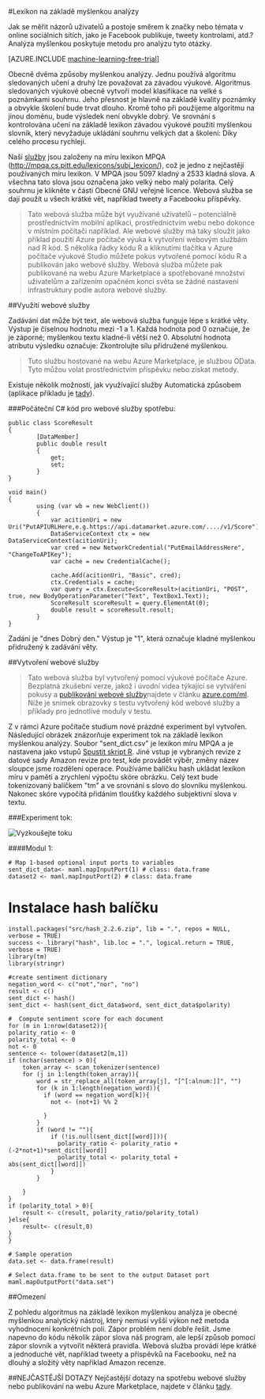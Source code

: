 <properties 
    pageTitle="Lexikon na základě myšlenkou analýzy | Microsoft Azure" 
    description="Lexikon na základě myšlenkou analýzy" 
    services="machine-learning" 
    documentationCenter="" 
    authors="pengxia" 
    manager="jhubbard" 
    editor="cgronlun"/>

<tags 
    ms.service="machine-learning" 
    ms.workload="data-services" 
    ms.tgt_pltfrm="na" 
    ms.devlang="na" 
    ms.topic="article" 
    ms.date="09/16/2016" 
    ms.author="pengxia"/> 



#<a name="lexicon-based-sentiment-analysis"></a>Lexikon na základě myšlenkou analýzy 

Jak se měřit názorů uživatelů a postoje směrem k značky nebo témata v online sociálních sítích, jako je Facebook publikuje, tweety kontrolami, atd.? Analýza myšlenkou poskytuje metodu pro analýzu tyto otázky.


[AZURE.INCLUDE [machine-learning-free-trial](../../includes/machine-learning-free-trial.md)]

Obecně dvěma způsoby myšlenkou analýzy. Jednu používá algoritmu sledovaných učení a druhý lze považovat za závadou výukové. Algoritmus sledovaných výukové obecně vytvoří model klasifikace na velké s poznámkami souhrnu. Jeho přesnost je hlavně na základě kvality poznámky a obvykle školení bude trvat dlouho. Kromě toho při použijeme algoritmu na jinou doménu, bude výsledek není obvykle dobrý. Ve srovnání s kontrolována učení na základě lexikon závadou výukové použití myšlenkou slovník, který nevyžaduje ukládání souhrnu velkých dat a školení: Díky celého procesu rychleji. 

Naší [služby](https://datamarket.azure.com/dataset/aml_labs/lexicon_based_sentiment_analysis) jsou založeny na míru lexikon MPQA (http://mpqa.cs.pitt.edu/lexicons/subj_lexicon/), což je jedno z nejčastěji používaných míru lexikon. V MPQA jsou 5097 kladný a 2533 kladná slova. A všechna tato slova jsou označena jako velký nebo malý polarita. Celý souhrnu je klikněte v části Obecné GNU veřejné licence. Webová služba se dají použít u všech krátké vět, například tweety a Facebooku příspěvky. 

>Tato webová služba může být využívané uživatelů – potenciálně prostřednictvím mobilní aplikaci, prostřednictvím webu nebo dokonce v místním počítači například. Ale webové služby má taky sloužit jako příklad použití Azure počítače výuka k vytvoření webovým službám nad R kód. S několika řádky kódu R a kliknutími tlačítka v Azure počítače výukové Studio můžete pokus vytvořené pomocí kódu R a publikován jako webové služby. Webová služba můžete pak publikované na webu Azure Marketplace a spotřebované množství uživatelům a zařízením opačném konci světa se žádné nastavení infrastruktury podle autora webové služby.

##<a name="consumption-of-web-service"></a>Využití webové služby

Zadávání dat může být text, ale webová služba funguje lépe s krátké věty. Výstup je číselnou hodnotu mezi -1 a 1. Každá hodnota pod 0 označuje, že je záporné; myšlenkou textu kladné-li větší než 0. Absolutní hodnota atributu výsledku označuje: Zkontrolujte sílu přidružené myšlenkou. 

>Tuto službu hostované na webu Azure Marketplace, je službou OData. Tyto můžou volat prostřednictvím příspěvku nebo získat metody. 

Existuje několik možností, jak využívající služby Automatická způsobem (aplikace příkladu je [tady](http://microsoftazuremachinelearning.azurewebsites.net/)).

###<a name="starting-c-code-for-web-service-consumption"></a>Počáteční C# kód pro webové služby spotřebu:

    public class ScoreResult
    {
            [DataMember]
            public double result
            {
                get;
                set;
            }
    }

    void main()
    {
            using (var wb = new WebClient())
            {
                var acitionUri = new Uri("PutAPIURLHere,e.g.https://api.datamarket.azure.com/..../v1/Score");
                DataServiceContext ctx = new DataServiceContext(acitionUri);
                var cred = new NetworkCredential("PutEmailAddressHere", "ChangeToAPIKey");
                var cache = new CredentialCache();
    
                cache.Add(acitionUri, "Basic", cred);
                ctx.Credentials = cache;
                var query = ctx.Execute<ScoreResult>(acitionUri, "POST", true, new BodyOperationParameter("Text", TextBox1.Text));
                ScoreResult scoreResult = query.ElementAt(0);
                double result = scoreResult.result;
            }
    }



Zadání je "dnes Dobrý den." Výstup je "1", která označuje kladné myšlenkou přidružený k zadávání věty. 

##<a name="creation-of-web-service"></a>Vytvoření webové služby
>Tato webová služba byl vytvořený pomocí výukové počítače Azure. Bezplatná zkušební verze, jakož i úvodní videa týkající se vytváření pokusy a [publikování webové služby](machine-learning-publish-a-machine-learning-web-service.md)najdete v článku [azure.com/ml](http://azure.com/ml). Níže je snímek obrazovky s testu vytvořený kód webové služby a příklady pro jednotlivé moduly v testu.


Z v rámci Azure počítače studium nové prázdné experiment byl vytvořen. Následující obrázek znázorňuje experiment tok na základě lexikon myšlenkou analýzy. Soubor "sent_dict.csv" je lexikon míru MPQA a je nastavena jako vstupů [Spustit skript R][execute-r-script]. Jiné vstup je vybraných revize z datové sady Amazon revize pro test, kde provádět výběr, změny název sloupce jsme rozdělení operace. Používáme balíčku hash ukládat lexikon míru v paměti a zrychlení výpočtu skóre obrázku. Celý text bude tokenizovaný balíčkem "tm" a ve srovnání s slovo do slovníku myšlenkou. Nakonec skóre vypočítá přidáním tloušťky každého subjektivní slova v textu. 

###<a name="experiment-flow"></a>Experiment tok:

![Vyzkoušejte toku][2]


####<a name="module-1"></a>Modul 1:
    
    # Map 1-based optional input ports to variables
    sent_dict_data<- maml.mapInputPort(1) # class: data.frame
    dataset2 <- maml.mapInputPort(2) # class: data.frame
 
   # <a name="install-hash-package"></a>Instalace hash balíčku
    install.packages("src/hash_2.2.6.zip", lib = ".", repos = NULL, verbose = TRUE)
    success <- library("hash", lib.loc = ".", logical.return = TRUE, verbose = TRUE)
    library(tm)
    library(stringr)

    #create sentiment dictionary
    negation_word <- c("not","nor", "no")
    result <- c()
    sent_dict <- hash()
    sent_dict <- hash(sent_dict_data$word, sent_dict_data$polarity)

    #  Compute sentiment score for each document
    for (m in 1:nrow(dataset2)){
    polarity_ratio <- 0
    polarity_total <- 0
    not <- 0
    sentence <- tolower(dataset2[m,1])
    if (nchar(sentence) > 0){
        token_array <- scan_tokenizer(sentence)
        for (j in 1:length(token_array)){
            word = str_replace_all(token_array[j], "[^[:alnum:]]", "")
            for (k in 1:length(negation_word)){
              if (word == negation_word[k]){
                not <- (not+1) %% 2

              }
            }
            if (word != ""){
                if (!is.null(sent_dict[[word]])){
                  polarity_ratio <- polarity_ratio + (-2*not+1)*sent_dict[[word]]
                  polarity_total <- polarity_total + abs(sent_dict[[word]])
                }
            }
          
        }
    }
    if (polarity_total > 0){
        result <- c(result, polarity_ratio/polarity_total)
    }else{
        result<- c(result,0)
    }
    }

    # Sample operation
    data.set <- data.frame(result)

    # Select data.frame to be sent to the output Dataset port
    maml.mapOutputPort("data.set")
    


##<a name="limitations"></a>Omezení

Z pohledu algoritmus na základě lexikon myšlenkou analýza je obecné myšlenkou analytický nástroj, který nemusí vyšší výkon než metoda vyhodnocení konkrétních polí. Zápor problém není dobře řešit. Jsme napevno do kódu několik zápor slova náš program, ale lepší způsob pomocí zápor slovník a vytvořit některá pravidla. Webová služba provádí lépe krátké a jednoduché vět, například tweety a příspěvků na Facebooku, než na dlouhý a složitý věty například Amazon recenze. 

##<a name="faq"></a>NEJČASTĚJŠÍ DOTAZY
Nejčastější dotazy na spotřebu webové služby nebo publikování na webu Azure Marketplace, najdete v článku [tady](machine-learning-marketplace-faq.md).

[1]: ./media/machine-learning-r-csharp-lexicon-based-sentiment-analysis/sentiment_analysis_1.png
[2]: ./media/machine-learning-r-csharp-lexicon-based-sentiment-analysis/sentiment_analysis_2.png


<!-- Module References -->
[execute-r-script]: https://msdn.microsoft.com/library/azure/30806023-392b-42e0-94d6-6b775a6e0fd5/

 
